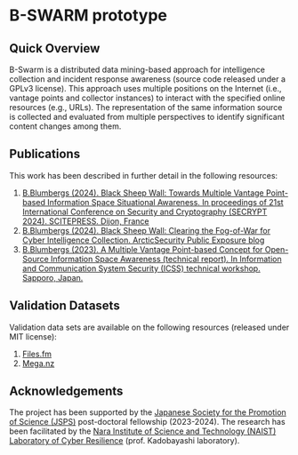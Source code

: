 # B-SWARM prototype

## Quick Overview
B-Swarm is a distributed data mining-based approach for intelligence collection and incident response awareness (source code released under a GPLv3 license).
This approach uses multiple positions on the Internet (i.e., vantage points and collector instances) to interact with the specified online resources (e.g., URLs).
The representation of the same information source is collected and evaluated from multiple perspectives to identify significant content changes among them.

## Publications
This work has been described in further detail in the following resources:
1. [B.Blumbergs (2024). Black Sheep Wall: Towards Multiple Vantage Point-based Information Space Situational Awareness. In proceedings of 21st International Conference on Security and Cryptography (SECRYPT 2024). SCITEPRESS. Dijon, France](https://github.com/lockout/lockout.github.io/blob/master/pubs/2024-SECRYTP24_Scitepress_Blumbergs.pdf)
1. [B.Blumbergs (2024). Black Sheep Wall: Clearing the Fog-of-War for Cyber Intelligence Collection. ArcticSecurity Public Exposure blog](https://public-exposure.inform.social/post/black-sheep-wall-for-cyber-intelligence-collection/)
1. [B.Blumbergs (2023). A Multiple Vantage Point-based Concept for Open-Source Information Space Awareness (technical report). In Information and Communication System Security (ICSS) technical workshop. Sapporo, Japan.](https://github.com/lockout/lockout.github.io/blob/master/pubs/2023-bswarm_IEICE_Technical_Report.pdf)

## Validation Datasets
Validation data sets are available on the following resources (released under MIT license):
1. [Files.fm](https://files.fm/u/w7c22vbpya)
1. [Mega.nz](https://mega.nz/folder/63REULZY#kdiK4MMZ5J2bMmZA6vmIhg)

## Acknowledgements
The project has been supported by the [Japanese Society for the Promotion of Science (JSPS)](https://www.jsps.go.jp/english/) post-doctoral fellowship (2023-2024).
The research has been facilitated by the [Nara Institute of Science and Technology (NAIST) Laboratory of Cyber Resilience](https://iplab.naist.jp/) (prof. Kadobayashi laboratory).

